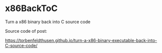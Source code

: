 # x86BackToC
Turn a x86 binary back into C source code

Source code of post:
    
https://torbenfeldthusen.github.io/turn-a-x86-binary-executable-back-into-C-source-code/
    
